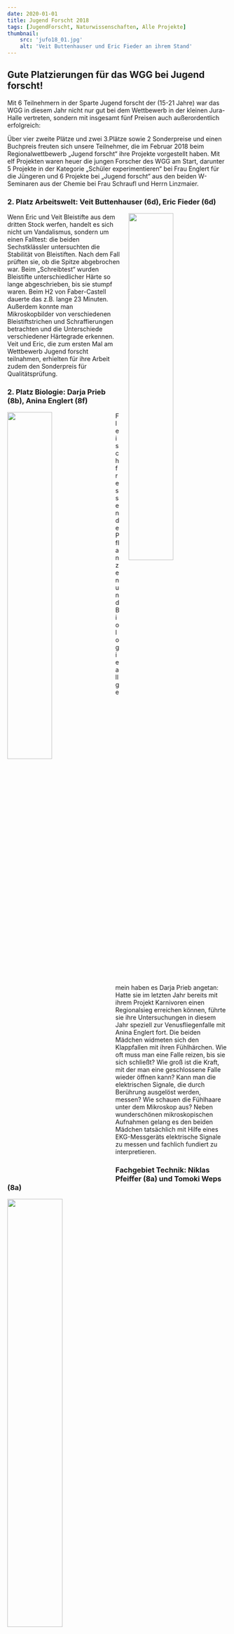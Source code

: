 ```yaml
---
date: 2020-01-01
title: Jugend Forscht 2018
tags: [JugendForscht, Naturwissenschaften, Alle Projekte]
thumbnail: 
    src: 'jufo18_01.jpg'
    alt: 'Veit Buttenhauser und Eric Fieder an ihrem Stand' 
---
```


## Gute Platzierungen für das WGG bei Jugend forscht!

Mit 6 Teilnehmern in der Sparte Jugend forscht der (15-21 Jahre) war das WGG in diesem Jahr nicht nur gut bei dem Wettbewerb in der kleinen Jura-Halle vertreten, sondern mit insgesamt fünf Preisen auch außerordentlich erfolgreich:

Über vier zweite Plätze und zwei 3.Plätze sowie 2 Sonderpreise und einen Buchpreis freuten sich unsere Teilnehmer, die im Februar 2018 beim Regionalwettbewerb „Jugend forscht“ ihre Projekte vorgestellt haben. Mit elf Projekten waren heuer die jungen Forscher des WGG am Start, darunter 5 Projekte in der Kategorie „Schüler experimentieren“ bei Frau Englert für die Jüngeren und 6 Projekte bei „Jugend forscht“ aus den beiden W-Seminaren aus der Chemie bei Frau Schraufl und Herrn Linzmaier. 

### 2. Platz Arbeitswelt: Veit Buttenhauser (6d), Eric Fieder (6d)

<img src = "/images/jufo18_01.jpg" style ="float:right;width: 45%; margin-left:20px">
Wenn Eric und Veit Bleistifte aus dem dritten Stock werfen, handelt es sich nicht um Vandalismus, sondern um einen Falltest: die beiden Sechstklässler untersuchten die Stabilität von Bleistiften. Nach dem Fall prüften sie, ob die Spitze abgebrochen war. Beim „Schreibtest“ wurden Bleistifte unterschiedlicher Härte so lange abgeschrieben, bis sie stumpf waren. Beim H2 von Faber-Castell dauerte das z.B. lange 23 Minuten. Außerdem konnte man Mikroskopbilder von verschiedenen Bleistiftstrichen und Schraffierungen betrachten und die Unterschiede verschiedener Härtegrade erkennen. Veit und Eric, die zum ersten Mal am Wettbewerb Jugend forscht teilnahmen, erhielten für ihre Arbeit zudem den Sonderpreis für Qualitätsprüfung.

### 2. Platz Biologie: Darja Prieb (8b), Anina Englert (8f)
<img src = "/images/jufo18_02.jpg" style ="float:left;width: 45%; margin-right:20px">

Fleischfressende Pflanzen und Biologie allgemein haben es Darja Prieb angetan: Hatte sie im letzten Jahr bereits mit ihrem Projekt Karnivoren einen Regionalsieg erreichen können, führte sie ihre Untersuchungen in diesem Jahr speziell zur Venusfliegenfalle mit Anina Englert fort. Die beiden Mädchen widmeten sich den Klappfallen mit ihren Fühlhärchen. Wie oft muss man eine Falle reizen, bis sie sich schließt? Wie groß ist die Kraft, mit der man eine geschlossene Falle wieder öffnen kann? Kann man die elektrischen Signale, die durch Berührung ausgelöst werden, messen? Wie schauen die Fühlhaare unter dem Mikroskop aus? Neben wunderschönen mikroskopischen Aufnahmen gelang es den beiden Mädchen tatsächlich mit Hilfe eines EKG-Messgeräts elektrische Signale zu messen und fachlich fundiert zu interpretieren.

### Fachgebiet Technik: Niklas Pfeiffer (8a) und Tomoki Weps (8a)
<img src = "/images/jufo18_03.jpg" style = "width:50%">

Niklas und Tomoki (beide oben links im Bild) träumten zu Beginn ihres Projektes von einer Seifenkiste, die sowohl an Land als auch im Wasser fahren kann. Ein großes Vorhaben, das die beiden tatsächlich erfolgreich umsetzten. Am Wettbewerb war also die „Amphibienseifenkiste“ zu bewundern, die solarbetrieben sowohl an Land durch einen Kettenantrieb und mit Hilfe eines Bootsmotors im Wasser fahren kann. 
### Buchpreis Biologie: Franziska Uratnik (8c), Katharina Schmeißer (8d)

<img src = "/images/jufo18_04.jpg" style = "width:50%">
Wieder mit dabei waren Katharina Schmeißer und Franziska Uratnik. In ihrem Projekt „Karnivoren im Urlaub“ untersuchten die beiden Mädchen, wie Venusfliegenfallen mit unterschiedlichen Bedingungen wie Temperatur und Lichtfarben

### Fachgebiet Biologie: Josef Bösl, Jakob Osterloh, Martin Wendt (alle 7d)

<img src = "/images/jufo18_05.jpg" style ="float:right;width: 30%; margin-left:20px">

Wieder waren Pflanzen das Forschungsobjekt der drei Siebtklässler. Während ihres Projekts „Was trinkt die Pflanze“ gossen die Jungen Feldsalat und Blühpflanzen mit verschiedenen Flüssigkeiten wie Bier, Apfelsaft und Essig. Auch Wasserpflanzen mussten in den verschiedenen Flüssigkeiten um das „Überleben kämpfen“. Diese Untersuchung wurde allerdings abgebrochen, als sich Schimmel bildete. Eins können die drei Jungen sicher sagen: Essig bekommt den Pflanzen nicht!

### Biologie
<img src = "/images/jufo18_naubert.jpg">

<b>David Naubert</b> gewann in Biologie einen <b>2. Preis</b> mit seinem Projekt Permakultur „Tanz mit der Natur“, bei dem er verschiedene Erden mischte und deren Auswirkung auf Ertrag und Qualität der darin angebauten Pflanzen untersuchte.

<img src = "/images/jufo18_graf.jpg">

Lena Graf</b> erhielt einen <b>3. Preis</b> im Fachbereich Biologie mit ihrem Zuckerexperiment. Ihre Untersuchungen an insgesamt 14 Personen, die sie für ihr Experiment gewinnen konnte, zeigten die messbar positiven Auswirkung von dreiwöchigem, stark reduzierten Zuckerkonsum auf Gewicht und sportliche Leistungen der Versuchspersonen.

### Chemie
<img src = "/images/jufo18_hartmann.jpg">

<b>Tom Hartmann</b> erhielt einen <b>2. Preis</b> für seine professionellen Analysen verschiedener Honigsorten, die anhand definierter Kriterien wie z.B. Leitfähigkeit, pH-Wert und Brechungsindex, dass Imkerware deutlich höhere Qualität hat als Honig aus dem Diskounthandel.

<img src = "/images/jufo18_ledwig.jpg">
<b>Max-Ferdinand</b> Ledwig erhielt ebenfalls einen <b>2. Preis</b> in Chemie und dazu einen Sonderpreis „Nachwachsende Rohstoffe“ für seine Arbeiten mit dem Mädesüß (Filipendula ulmaria), einer Pflanze, die häufig an schattigen, feuchten Standorten wächst und große Mengen an Salicylsäure enthält, einem Bestandteil von Aspirin.

Zwar nicht mit einem Preis bedacht aber dennoch engagiert beim Wettbewerb dabei zwei weitere Teilnehmer: 

Alexander Brandl</b> bestimmte den Vitamin C - Gehalt verschiedener Orangensäfte und dessen Veränderung unter verschiedenen Lagerungsbedingungen durch iodometrische Titration.

<img src = "/images/jufo18_brandl.jpg">

<b>Sandra Reichert</b> wies Koffein und Taurin in Erfrischungsgetränken nach, qualitativ mittels Dünnschichtchromatographie und quantitativ nach der Methode von Hamann.

<img src = "/images/jufo18_reichert.jpg">

